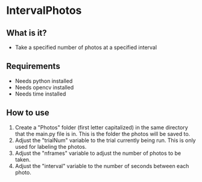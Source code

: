 # IntervalPhotos

## What is it?
- Take a specified number of photos at a specified interval

## Requirements
- Needs python installed
- Needs opencv installed
- Needs time installed

## How to use
1. Create a "Photos" folder (first letter capitalized) in the same directory that the main.py file is in. This is the folder the photos will be saved to.
2. Adjust the "trialNum" variable to the trial currently being run. This is only used for labeling the photos.
3. Adjust the "nframes" variable to adjust the number of photos to be taken.
4. Adjust the "interval" variable to the number of seconds between each photo.
